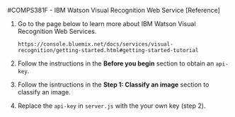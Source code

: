 #COMPS381F - IBM Watson Visual Recognition Web Service [Reference]

1. Go to the page below to learn more about IBM Watson Visual Recognition Web Services.
   ```
   https://console.bluemix.net/docs/services/visual-recognition/getting-started.html#getting-started-tutorial
   ```

2. Follow the instructions in the **Before you begin** section to obtain an `api-key`.

3. Follow the isntructions in the **Step 1: Classify an image** section to classify an image.

4. Replace the `api-key` in `server.js` with the your own key (step 2).